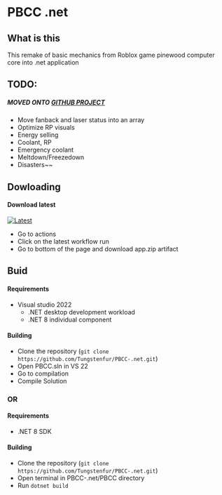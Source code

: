 # PBCC .net
## What is this
This remake of basic mechanics from Roblox game pinewood computer core into .net application
## TODO:
##### MOVED ONTO [GITHUB PROJECT](https://github.com/users/Tungstenfur/projects/2)
- Move fanback and laser status into an array
- Optimize RP visuals
- Energy selling
- Coolant, RP
- Emergency coolant
- Meltdown/Freezedown
- Disasters~~
## Dowloading
#### Download latest
[![Latest](https://github.com/Tungstenfur/PBCC-.net/actions/workflows/dotnet.yml/badge.svg)](https://github.com/Tungstenfur/PBCC-.net/actions/workflows/dotnet.yml)
- Go to actions
- Click on the latest workflow run
- Go to bottom of the page and download app.zip artifact
## Buid
#### Requirements
- Visual studio 2022
    - .NET desktop development workload
    - .NET 8 individual component

#### Building
- Clone the repository (`git clone https://github.com/Tungstenfur/PBCC-.net.git`)
- Open PBCC.sln in VS 22
- Go to compilation
- Compile Solution
### OR
#### Requirements
- .NET 8 SDK
#### Building
- Clone the repository (`git clone https://github.com/Tungstenfur/PBCC-.net.git`)
- Open terminal in PBCC-.net/PBCC directory
- Run `dotnet build`
